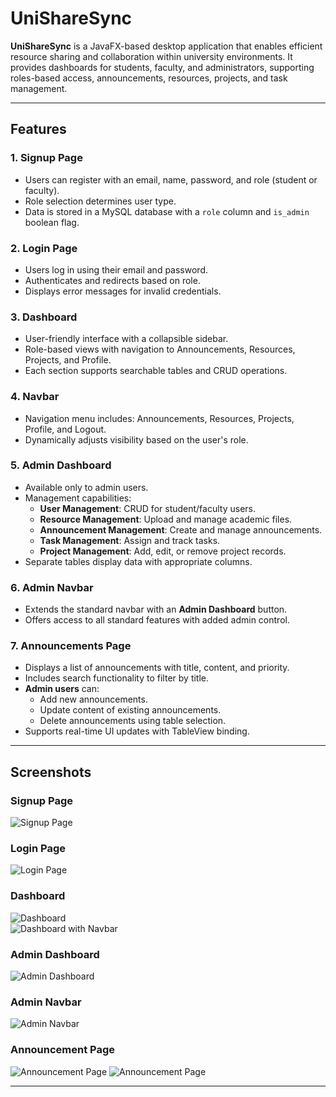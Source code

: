 # UniShareSync

**UniShareSync** is a JavaFX-based desktop application that enables efficient resource sharing and collaboration within university environments. It provides dashboards for students, faculty, and administrators, supporting roles-based access, announcements, resources, projects, and task management.

---

## Features

### 1. Signup Page
- Users can register with an email, name, password, and role (student or faculty).
- Role selection determines user type.
- Data is stored in a MySQL database with a `role` column and `is_admin` boolean flag.

### 2. Login Page
- Users log in using their email and password.
- Authenticates and redirects based on role.
- Displays error messages for invalid credentials.

### 3. Dashboard
- User-friendly interface with a collapsible sidebar.
- Role-based views with navigation to Announcements, Resources, Projects, and Profile.
- Each section supports searchable tables and CRUD operations.

### 4. Navbar
- Navigation menu includes: Announcements, Resources, Projects, Profile, and Logout.
- Dynamically adjusts visibility based on the user's role.

### 5. Admin Dashboard
- Available only to admin users.
- Management capabilities:
  - **User Management**: CRUD for student/faculty users.
  - **Resource Management**: Upload and manage academic files.
  - **Announcement Management**: Create and manage announcements.
  - **Task Management**: Assign and track tasks.
  - **Project Management**: Add, edit, or remove project records.
- Separate tables display data with appropriate columns.

### 6. Admin Navbar
- Extends the standard navbar with an **Admin Dashboard** button.
- Offers access to all standard features with added admin control.

### 7. Announcements Page
- Displays a list of announcements with title, content, and priority.
- Includes search functionality to filter by title.
- **Admin users** can:
  - Add new announcements.
  - Update content of existing announcements.
  - Delete announcements using table selection.
- Supports real-time UI updates with TableView binding.


---

##  Screenshots


### Signup Page  
![Signup Page](screenshots/signup_page.png)

### Login Page  
![Login Page](screenshots/login_page.png)

### Dashboard  
![Dashboard](screenshots/dashboard.png)  
![Dashboard with Navbar](screenshots/dashboardwithnavbar.png)

### Admin Dashboard  
![Admin Dashboard](screenshots/admin_dashboard.png)

### Admin Navbar  
![Admin Navbar](screenshots/admin_navbar.png)

### Announcement Page  
![Announcement Page](screenshots/announcement_page_admin.png)
![Announcement Page](screenshots/announcement-page_users.png)

---



